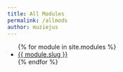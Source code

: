 ```yaml
---
title: All Modules
permalink: /allmods
author: muziejus
---
```


<ul>
{% for module in site.modules %}
<li><a href="{{module.url}}">{{ module.slug }}</a></li>
{% endfor %}
</ul>

